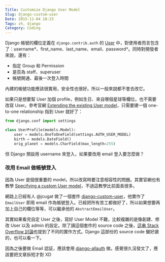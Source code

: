 ```yaml
---
Title: Customize Django User Model
Slug: django-custom-user
Date: 2015-11-04 18:23
Tags: zh, django
Category: Coding
---
```


Django 帳號的欄位定義在 `django.contrib.auth` 的 [User] 中，對使用者而言包含了：username\*、first_name、last_name、email、password\*。同時對開發者來說，還有：

- 指定 Group 和 Permission
- 是否為 staff、superuser
- 帳號開通、最後一次登入時間

內建的帳號功能應該很實用，安全性也很好。所以一般來說都不會去改它。

如果只是想要幫 User 加個 profile，例如生日、來自哪個星球等欄位，也不需要改寫 User。參考官網 [Extending the existing User model][djdoc:extending-user]，只需要建一個 one-to-one relationship 指到 User 就好了：

```python
from django.conf import settings

class UserProfile(models.Model):
    user = models.OneToOneField(settings.AUTH_USER_MODEL)
    birth = models.DateField()
    orig_planet = models.CharField(max_length=255)
```

但 Django 預設用 username 來登入，如果要改用 email 登入要怎麼做？


### 改用 Email 做帳號登入
因為 User 是個很重要的 model，所以改寫時要注意相容性的問題。其實官網也有教學 [Specifying a custom User model][djdoc:custom-user]，不過這教學比前面長很多。

網路上已經有人 @jcugat 做了一個套件 [django-custom-user]，他實作了 `EmailUser` 即用 email 作為帳號登入。已經把所有苦工都做好了，所以如果想要再加上自己的欄位等等，可以繼承他的 `AbstractEmailUser`。

其實如果看完自定 User 之後，寫好 User Model 不難，比較複雜的是像創建、修改 User 以及 admin 的設定。除了讀這個套件的 source code 之後，[這串 Stack Overflow 討論][SO:custom-user]也提到了不同的實作方式。Django 這部份的 source code 蠻好讀的，也可以看一下。

因為之後要做 Email 認証，應該會用 [django-allauth] 做。感覺很久沒發文了，應該要把文章拆短才對 XD

[User]: https://docs.djangoproject.com/en/1.8/ref/contrib/auth/#fields
[djdoc:extending-user]: https://docs.djangoproject.com/en/1.8/topics/auth/customizing/#extending-the-existing-user-model
[djdoc:custom-user]: https://docs.djangoproject.com/en/1.8/topics/auth/customizing/#specifying-a-custom-user-model
[django-custom-user]: https://github.com/jcugat/django-custom-user
[SO:custom-user]: http://stackoverflow.com/questions/15012235
[django-allauth]: https://github.com/pennersr/django-allauth
